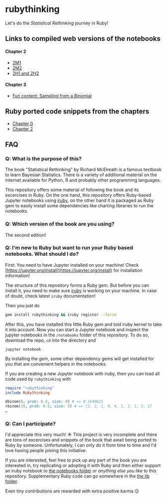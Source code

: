 ﻿# rubythinking

Let's do the _Statistical Rethinking_ journey in Ruby!

## Links to compiled web versions of the notebooks

#### Chapter 2

* [2M1](https://www.robinstammer.de/rubythinking/solutions/2m1)
* [2M2](https://www.robinstammer.de/rubythinking/solutions/2m2)
* [2H1 and 2H2](https://www.robinstammer.de/rubythinking/solutions/2h1_2h2)

#### Chapter 3

* [Fun content: Sampling from a Binomial](https://www.robinstammer.de/rubythinking/binomial)

## Ruby ported code snippets from the chapters

* [Chapter 0](https://github.com/rstammer/rubythinking/blob/master/notebooks/0_chapter_code_snippets.ipynb)
* [Chapter 2](https://github.com/rstammer/rubythinking/blob/master/notebooks/2_chapter_code_snippets.ipynb)

## FAQ

### Q: What is the purpose of this?

The book "Statistical Rethinking" by Richard McElreath is a famous textbook
to learn Bayesian Statistics. There is a variety of additional material on
the internet available for Python, R and probably other programming languages.

This repository offers some material of following the book and its excercises
in Ruby. On the one hand, this repository offers Ruby-based Jupyter notebooks
using [iruby](https://github.com/SciRuby/iruby), on the other hand it is
packaged as Ruby gem to easily install some dependencies like charting libraries
to run the notebooks.

### **Q**: Which version of the book are you using?

The second edition!

### Q: I'm new to Ruby but want to run your Ruby based notebooks. What should I do?

First: You need to have Jupyter installed on your machine! Check [https://jupyter.org/install](https://jupyter.org/install) for
installation information!

The structure of this repository forms a Ruby gem. But before you can install
it, you need to make sure [iruby](https://github.com/SciRuby/iruby) is working on
your machine. In case of doubt, check latest `iruby` documentation!

Then you just do

```bash
gem install rubythinking && iruby register --force
```

After this, you have installed this little Ruby gem and told iruby kernel to take
it into account. Now you can start a Jupyter notebook and inspect the jupyter
notebooks in the `/notebooks` folder of this repository. To do so, download the repo,
`cd` into the directory and

```
jupyter notebook
```

By installing the gem, some other dependency gems will get installed for you that are
convenient helpers in the notebooks.

If you are creating a new Jupyter notebook with iruby, then you can load all code
used by `rubythinking` with

```Ruby
require "rubythinking"
include Rubythinking

dbinom(6, prob: 0.5, size: 9) # => 0.1640625
rbinom(10, prob: 0.5, size: 5) # => [2, 2, 1, 0, 4, 1, 3, 1, 3, 1]
…
```

### Q: Can I participate?

I'd appreciate this very much! ☀️ This project is very incomplete and there are tons of excercises and snippets of the book
that await being ported to Ruby by someone. Unfortunately, I can only do it from time to time and I'd love having people joining
this initiative.

If you are interested, feel free to pick up any part of the book you are interested in, try replicating or adopting it with Ruby and
then either support an iruby notebook to [the notebooks folder](https://github.com/rstammer/rubythinking/tree/master/notebooks) or _anything else you like_ to this repository.
Supplementary Ruby code can go somewhere in the [the lib folder](https://github.com/rstammer/rubythinking/tree/master/lib).

Even tiny contributions are rewarded with extra positive karma 😉
